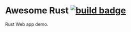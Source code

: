 # Awesome Rust [![build badge](https://github.com/sagarnayak/RustTestWebApp/workflows/rust.yml/badge.svg?branch=master)](https://github.com/sagarnayak/RustTestWebApp/workflows/rust.yml)

Rust Web app demo.